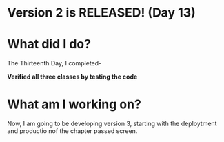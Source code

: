 # Version 2 is RELEASED! (Day 13)

# What did I do?

The Thirteenth Day, I completed-

**Verified all three classes by testing the code**

# What am I working on? 

Now, I am going to be developing version 3, starting with the deploytment and productio nof the chapter passed screen.
